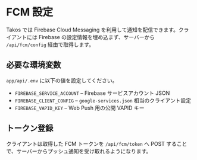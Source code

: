 # FCM 設定

Takos では Firebase Cloud Messaging
を利用して通知を配信できます。クライアントには Firebase
の設定情報を埋め込まず、サーバーから `/api/fcm/config` 経由で取得します。

## 必要な環境変数

`app/api/.env` に以下の値を設定してください。

- `FIREBASE_SERVICE_ACCOUNT` – Firebase サービスアカウント JSON
- `FIREBASE_CLIENT_CONFIG` – `google-services.json` 相当のクライアント設定
- `FIREBASE_VAPID_KEY` – Web Push 用の公開 VAPID キー

## トークン登録

クライアントは取得した FCM トークンを `/api/fcm/token` へ POST
することで、サーバーからプッシュ通知を受け取れるようになります。
